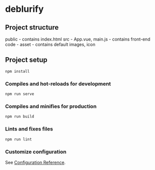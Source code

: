 # deblurify

## Project structure
public  - contains index.html
src     - App.vue, main.js - contains front-end code
        - asset   - contains default images, icon 

## Project setup
```
npm install
```

### Compiles and hot-reloads for development
```
npm run serve
```

### Compiles and minifies for production
```
npm run build
```

### Lints and fixes files
```
npm run lint
```

### Customize configuration
See [Configuration Reference](https://cli.vuejs.org/config/).
